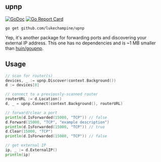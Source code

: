 upnp
-----

[![GoDoc](https://godoc.org/github.com/lukechampine/upnp?status.svg)](https://godoc.org/github.com/lukechampine/upnp)
[![Go Report Card](http://goreportcard.com/badge/github.com/lukechampine/upnp)](https://goreportcard.com/report/github.com/lukechampine/upnp)

```
go get github.com/lukechampine/upnp
```

Yep, it's another package for forwarding ports and discovering your external IP
address. This one has no dependencies and is ~1 MB smaller than
[huin/goupnp](https://github.com/huin/goupnp).

## Usage

```go
// scan for router(s)
devices, _ := upnp.Discover(context.Background())
d := devices[0]

// connect to a previously-scanned router
routerURL := d.Location()
d, _ = upnp.Connect(context.Background(), routerURL)

// forward/clear a port
println(d.IsForwarded(15000, "TCP")) // false
d.Forward(15000, "TCP", "example description")
println(d.IsForwarded(15000, "TCP")) // true
d.Clear(15000, "TCP")
println(d.IsForwarded(15000, "TCP")) // false

// get external IP
ip, _ := d.ExternalIP()
println(ip)
```